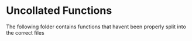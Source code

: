 # Uncollated Functions
The following folder contains functions that havent been properly split into the correct files
